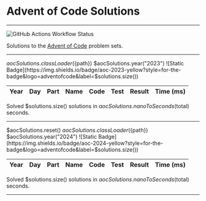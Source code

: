# Advent of Code Solutions

---
![GitHub Actions Workflow Status](https://img.shields.io/github/actions/workflow/status/Viinyard/adventofcode/build.yml?branch=master&style=for-the-badge&label=Build%20and%20test)

Solutions to the [Advent of Code](https://adventofcode.com/) problem sets.

---

$aocSolutions.classLoader(${path}) $aocSolutions.year("2023") 
![Static Badge](https://img.shields.io/badge/aoc-2023-yellow?style=for-the-badge&logo=adventofcode&label=$solutions.size())

| Year | Day | Part | Name | Code | Test | Result | Time (ms) |
|------|-----|------|------|------|------|--------|-----------|

Solved $solutions.size() solutions in $aocSolutions.nanoToSeconds($total) seconds.

---

$aocSolutions.reset() $aocSolutions.classLoader(${path}) $aocSolutions.year("2024") 
![Static Badge](https://img.shields.io/badge/aoc-2024-yellow?style=for-the-badge&logo=adventofcode&label=$solutions.size())

| Year | Day | Part | Name | Code | Test | Result | Time (ms) |
|------|-----|------|------|------|------|--------|-----------|

Solved $solutions.size() solutions in $aocSolutions.nanoToSeconds($total) seconds.

---
